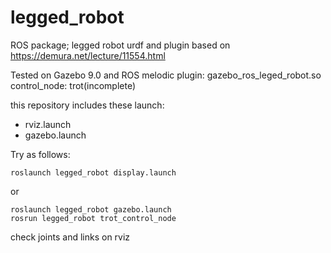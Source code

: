# legged_robot
ROS package; legged robot urdf and plugin
based on https://demura.net/lecture/11554.html  

Tested on Gazebo 9.0 and ROS melodic
plugin: gazebo_ros_leged_robot.so
control_node: trot(incomplete)

this repository includes these launch:
- rviz.launch
- gazebo.launch

Try as follows:
```
roslaunch legged_robot display.launch
```
or
```
roslaunch legged_robot gazebo.launch
rosrun legged_robot trot_control_node
```
check joints and links on rviz

